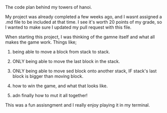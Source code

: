 The code plan behind my towers of hanoi.

My project was already completed a few weeks ago, and I wasnt assigned a .md file to be included at that time. 
I see it's worth 20 points of my grade, so I wanted to make sure I updated my pull request with this file.

When starting this project, I was thinking of the gamne itself and what all makes the game work. Things like;

1. being able to move a block from stack to stack.

2. ONLY being able to move the last block in the stack.

3. ONLY being able to move sed block onto another stack, IF stack's last block is bigger than moving block.

4. how to win the game, and what that looks like.

5. adn finally how to mut it all together! 

This was a fun assisngment and I really enjoy playing it in my terminal.